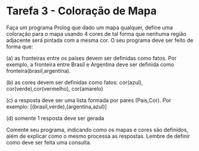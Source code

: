 # Tarefa 3 - Coloração de Mapa

Faça um programa Prolog que dado um mapa qualquer, define uma coloração para o mapa usando 4 cores de tal forma que nenhuma região adjacente será pintada com a mesma cor. O seu programa deve ser feito de forma que: 

(a) as fronteiras entre os países devem ser definidas como fatos. Por exemplo, a fronteira entre Brasil e Argentina deve ser definida como fronteira(brasil,argentina).

(b) as cores devem ser definidas como fatos: cor(azul), cor(verde),cor(vermelho), cor(amarelo)

(c) a resposta deve ser uma lista formada por pares (Pais,Cor). Por exemplo: \[(brasil,verde),(argentina,azul)\]

(d) somente 1 resposta deve ser gerada

Comente seu programa, indicando como os mapas e cores são definidos, além de explicar como o mesmo processa as respostas. Lembre de definir como deve ser feita uma consulta.
